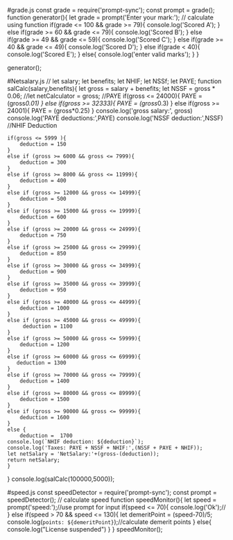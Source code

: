 #grade.js
const grade = require('prompt-sync');
const prompt = grade();
function generator(){
    let grade = prompt('Enter your mark:');
// calculate using function
    if(grade <= 100 && grade >= 79){
        console.log('Scored A');
    }
    else if(grade >= 60 && grade <= 79){
        console.log('Scored B');
    }
    else if(grade >= 49 && grade <= 59){
        console.log('Scored C');
    }
    else if(grade >= 40 && grade <= 49){
        console.log('Scored D');
    }
    else if(grade < 40){
        console.log('Scored E');
    }
    else{
        console.log('enter valid marks');
    }
}

generator();

#Netsalary.js
//
let salary;
let benefits;
let NHIF;
let NSSf;
let PAYE;
function salCalc(salary,benefits){
    let gross = salary + benefits;
    let NSSF = gross * 0.06;
    //let netCalculator = gross;
    //PAYE
    if(gross <= 24000){
        PAYE = (gross*0.01)
    }
    else if(gross >= 32333){
        PAYE = (gross*0.3)
    }
    else if(gross >= 24001){
        PAYE = (gross*0.25)
    }
    console.log('gross salary:', gross)
    console.log('PAYE deductions:',PAYE)
    console.log('NSSF deduction:',NSSF)
    //NHIF Deduction

    if(gross <= 5999 ){
        deduction = 150
    }
    else if (gross >= 6000 && gross <= 7999){
        deduction = 300
    }
    else if (gross >= 8000 && gross <= 11999){
        deduction = 400
    }
    else if (gross >= 12000 && gross <= 14999){
        deduction = 500
    }
    else if (gross >= 15000 && gross <= 19999){
        deduction = 600
    }
    else if (gross >= 20000 && gross <= 24999){
        deduction = 750
    }
    else if (gross >= 25000 && gross <= 29999){
        deduction = 850
    }
    else if (gross >= 30000 && gross <= 34999){
        deduction = 900
    }
    else if (gross >= 35000 && gross <= 39999){
        deduction = 950
    }
    else if (gross >= 40000 && gross <= 44999){
        deduction = 1000
    }
    else if (gross >= 45000 && gross <= 49999){
         deduction = 1100
    }
    else if (gross >= 50000 && gross <= 59999){
        deduction = 1200
    }
    else if (gross >= 60000 && gross <= 69999){
       deduction = 1300
    }
    else if (gross >= 70000 && gross <= 79999){
        deduction = 1400
    }
    else if (gross >= 80000 && gross <= 89999){
        deduction = 1500
    }
    else if (gross >= 90000 && gross <= 99999){
        deduction = 1600
    }
    else { 
        deduction =  1700 
    console.log(`NHIF deduction: ${deduction}`);
    console.log('Taxes: PAYE + NSSF + NHIF:',(NSSF + PAYE + NHIF));
    let netSalary = 'NetSalary:'+(gross-(deduction));
    return netSalary;
    }
}
console.log(salCalc(100000,5000));

#speed.js
const speedDetector = require('prompt-sync');
const prompt = speedDetector();
// calculate speed
function speedMonitor(){
    let speed = prompt('speed:');//use prompt for input
    if(speed <= 70){
        console.log('Ok');//
    }
    else if(speed > 70 && speed <= 130){
        let demeritPoint =  (speed-70)/5;
        console.log(`points: ${demeritPoint}`);//calculate demerit points
    }
    else{
         console.log("License suspended")
    }
}
speedMonitor();